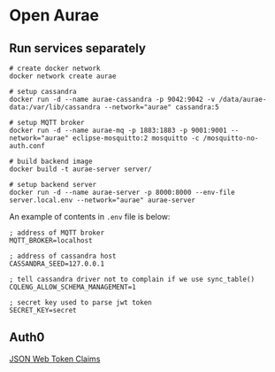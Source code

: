 # Open Aurae

## Run services separately

```shell
# create docker network
docker network create aurae

# setup cassandra
docker run -d --name aurae-cassandra -p 9042:9042 -v /data/aurae-data:/var/lib/cassandra --network="aurae" cassandra:5

# setup MQTT broker
docker run -d --name aurae-mq -p 1883:1883 -p 9001:9001 --network="aurae" eclipse-mosquitto:2 mosquitto -c /mosquitto-no-auth.conf

# build backend image
docker build -t aurae-server server/

# setup backend server
docker run -d --name aurae-server -p 8000:8000 --env-file server.local.env --network="aurae" aurae-server
```

An example of contents in `.env` file is below:

```text
; address of MQTT broker
MQTT_BROKER=localhost

; address of cassandra host
CASSANDRA_SEED=127.0.0.1

; tell cassandra driver not to complain if we use sync_table()
CQLENG_ALLOW_SCHEMA_MANAGEMENT=1

; secret key used to parse jwt token
SECRET_KEY=secret
```

## Auth0

[JSON Web Token Claims](https://www.iana.org/assignments/jwt/jwt.xhtml)